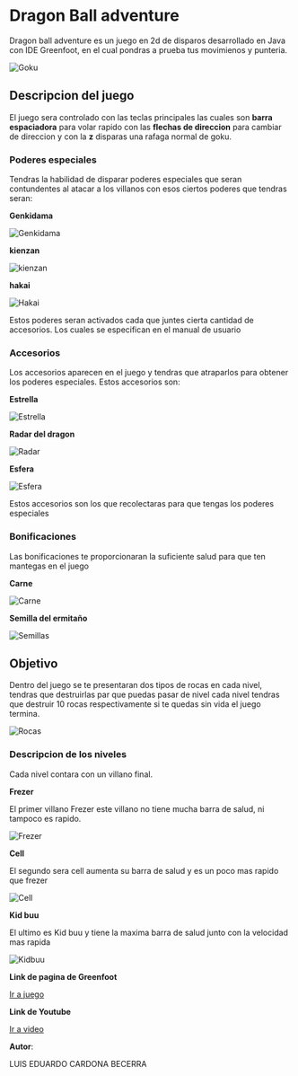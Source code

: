 # Dragon Ball adventure

Dragon ball adventure es un juego en 2d de disparos desarrollado en Java con IDE Greenfoot,
en el cual pondras a prueba tus movimienos y punteria.

![Goku](https://www.gratistodo.com/wp-content/uploads/2016/02/Dragon-Ball-Z-Wallpapers-HD-21-800x600.jpg)

## **Descripcion del juego**

El juego sera controlado con las teclas principales las cuales son **barra espaciadora** para volar rapido con las **flechas de direccion** para cambiar de direccion y con la **z** disparas una rafaga normal de goku.


### Poderes especiales

Tendras la habilidad de disparar poderes especiales que seran contundentes al atacar a los villanos con esos
ciertos poderes que tendras seran:

**Genkidama**

![Genkidama](http://i50.tinypic.com/rhs4lj.png)

**kienzan**

![kienzan](https://pm1.narvii.com/6445/c0e6a854cb257b8c5c4286b4235cc84811b48ade_128.jpg)

**hakai**

![Hakai](https://pm1.narvii.com/6750/cca9e01b84ba523c5bb39c9aa7145c424633e792v2_128.jpg)

Estos poderes seran activados cada que juntes cierta cantidad de accesorios. Los cuales se especifican en el manual de usuario

### Accesorios

Los accesorios aparecen en el juego y tendras que atraparlos para obtener los poderes especiales. Estos accesorios son:

**Estrella**

![Estrella](https://vignette.wikia.nocookie.net/naruto/images/a/a3/Estrella_destacado.png/revision/latest?cb=20140218140403&path-prefix=es)

**Radar del dragon**

![Radar](http://download.seaicons.com/download/i45736/musett/dragon-ballz/musett-dragon-ballz-dragon-radar.ico)

**Esfera**

![Esfera](https://img.webme.com/pic/a/animexseba/dbz-4_ulluss_jeux-video.png)

Estos accesorios son los que recolectaras para que tengas los poderes especiales

### Bonificaciones

Las bonificaciones te proporcionaran la suficiente salud para que ten mantegas en el juego

**Carne**

![Carne](https://images.vexels.com/media/users/3/139922/isolated/lists/64bb5e41f11d3c3463f4bdc4c773d62d-plato-de-pollo.png)

**Semilla del ermitaño**

![Semillas](https://d1u5p3l4wpay3k.cloudfront.net/arksurvivalevolved_gamepedia/9/95/Citronal_Seed.png)

## Objetivo

Dentro del juego se te presentaran dos tipos de rocas en cada nivel, tendras que destruirlas par que puedas pasar de nivel 
cada nivel tendras que destruir 10 rocas respectivamente si te quedas sin vida el juego termina.

![Rocas](https://images.vexels.com/media/users/3/145832/isolated/lists/22caa7f1c822bf3bdf40fb48028ee2f9-piedra-de-escombros.png)

### Descripcion de los niveles

Cada nivel contara con un villano final.

**Frezer**

El primer villano Frezer este villano no tiene mucha barra de salud, ni tampoco es rapido.

![Frezer](https://vignette.wikia.nocookie.net/dragonball/images/8/8f/Freezer_Saga_Supervivencia_Universal_Artwork.png/revision/latest?cb=20170515012049&path-prefix=es)

**Cell**

El segundo sera cell aumenta su barra de salud y es un poco mas rapido que frezer

![Cell](https://vignette.wikia.nocookie.net/dragonball/images/b/b4/Cell_Artwork.png/revision/latest?cb=20171207213307&path-prefix=es)


**Kid buu**

El ultimo es Kid buu y tiene la maxima barra de salud junto con la velocidad mas rapida

![Kidbuu](https://vignette.wikia.nocookie.net/dragonball/images/f/f7/Kid_Buu_Artwork.png/revision/latest?cb=20170114202745&path-prefix=es)

**Link de pagina de Greenfoot**

[Ir a juego](http://www.greenfoot.org/scenarios/21826)

**Link de Youtube**

[Ir a video](https://www.youtube.com/watch?v=A9qCW4xrnYU&t=19s)

**Autor**:

LUIS EDUARDO CARDONA BECERRA
